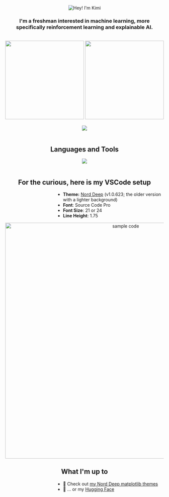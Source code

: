 <div align=center>
    <img src="https://github.com/kimichenn/kimichenn/assets/66824523/ba48963a-6ece-4d7e-adca-011617953421" alt="Hey! I'm Kimi" />
</div>

<h3 align=center>I'm a freshman interested in machine learning, more specifically reinforcement learning and explainable AI.</h3>

<br>
<div align=center>
    <img height=250 src="https://kimi-readme.vercel.app/api?username=kimichenn&hide_title=false&hide_rank=true&show_icons=true&include_all_commits=true&count_private=true&disable_animations=false&locale=en&hide_border=true&custom_title=My%20Stats&title_color=e5e9f0&text_color=e5e9f0&bg_color=232731&icon_color=81a1c1&text_bold=false" />
    <img height=250 src="https://kimi-readme.vercel.app/api/top-langs/?username=kimichenn&size_weight=0.5&count_weight=0.5&count_private=true&exclude_repo=ShayminBot&layout=donut&langs_count=6&hide_border=true&title_color=e5e9f0&text_color=e5e9f0&bg_color=232731" />
</div>
<br>
<div align=center>
    <img src="https://github-readme-activity-graph.vercel.app/graph?username=kimichenn&bg_color=232731&color=e5e9f0&title_color=e5e9f0&line=81a1c1&point=e5e9f0&area=true&area_color=81a1c1&hide_border=true&custom_title=My%20Contribution%20History&height=450" />
</div>


<br>
<h2 align="center">Languages and Tools</h2>
<div align="center">
  <img src="https://skillicons.dev/icons?i=py,pytorch,tensorflow,vim,vscode,git,docker,ps,pr,ai,django,flask,js,ts,react,gatsby,html,css,bootstrap,tailwind,netlify,heroku,figma,nodejs,regex,latex,java&perline=9" />
</div>
<br>

<h2 align="center">For the curious, here is my VSCode setup</h2>
<dl><dd><dl><dd><dl><dd><dl><dd>
<ul>
	<li><strong>Theme:</strong> <a href=https://marketplace.visualstudio.com/items?itemName=marlosirapuan.nord-deep>Nord Deep</a> (v1.0.623; the older version with a lighter background)</li>
	<li><strong>Font</strong>: Source Code Pro</li>
	<li><strong>Font Size</strong>: 21 or 24</li>
	<li><strong>Line Height</strong>: 1.75</li>
</ul>
</dd></dl></dd></dl></dd></dl></dd></dl>

<div align=center>
    <img height=750 src="https://github.com/kimichenn/kimichenn/assets/66824523/04259995-6cff-4bc4-859e-36b61e548c16" alt="sample code" />
</div>

<h2 align=center>What I'm up to</h2>
<dl><dd><dl><dd><dl><dd><dl><dd>
	<ul>
		<li>👯 Check out <a href="https://github.com/kimichenn/nord-deep-mpl-stylesheet">my Nord Deep matplotlib themes</a></li>
		<li>🤗 ... or my <a href="https://huggingface.co/kimic">Hugging Face</a></li>
	</ul>
</dd></dl></dd></dl></dd></dl></dd></dl>
